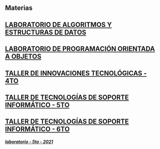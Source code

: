 ## Materias


## [LABORATORIO DE ALGORITMOS Y ESTRUCTURAS DE DATOS](https://github.com/nadianoe/nadianoe.github.io/blob/master/laboratorio4to/labo4to.md#laboratorio-de-algoritmos-y-estructuras-de-datos)

## [LABORATORIO DE PROGRAMACIÓN ORIENTADA A OBJETOS](https://github.com/nadianoe/nadianoe.github.io/blob/master/labo/laboratorio2022.md)


## [TALLER DE INNOVACIONES TECNOLÓGICAS - 4TO](https://github.com/materiasipm/materiasipm.github.io/blob/master/taller4to/taller4to.md#taller-de-innovaciones-tecnol%C3%B3gicas)

## [TALLER DE TECNOLOGÍAS DE SOPORTE INFORMÁTICO - 5TO](https://github.com/materiasipm/materiasipm.github.io/blob/master/taller5to/taller5to.md#taller-de-tecnolog%C3%ADas-de-soporte-inform%C3%A1tico)

## [TALLER DE TECNOLOGÍAS DE SOPORTE INFORMÁTICO - 6TO](https://github.com/materiasipm/materiasipm.github.io/blob/master/taller6to/taller6to.md#taller-de-tecnolog%C3%ADas-de-soporte-inform%C3%A1tico)


##### [laboratorio - 5to - 2021](https://github.com/materiasipm/materiasipm.github.io/blob/master/labo/labo.md#programa-del-laboratorio-de-programaci%C3%B3n-oritentada-a-objetos)
